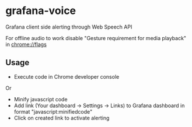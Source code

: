 # grafana-voice
Grafana client side alerting through Web Speech API

For offline audio to work disable "Gesture requirement for media playback" in [chrome://flags](chrome://flags)
## Usage
* Execute code in Chrome developer console

Or

* Minify javascript code
* Add link (Your dashboard -> Settings -> Links) to Grafana dashboard in format "javascript:minifiedcode"
* Click on created link to activate alerting
